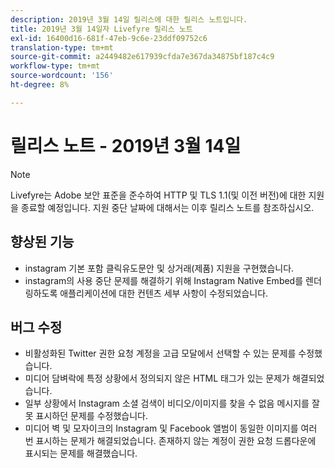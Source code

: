```yaml
---
description: 2019년 3월 14일 릴리스에 대한 릴리스 노트입니다.
title: 2019년 3월 14일자 Livefyre 릴리스 노트
exl-id: 16400d16-681f-47eb-9c6e-23ddf09752c6
translation-type: tm+mt
source-git-commit: a2449482e617939cfda7e367da34875bf187c4c9
workflow-type: tm+mt
source-wordcount: '156'
ht-degree: 8%

---
```


# 릴리스 노트 - 2019년 3월 14일

>[!NOTE]
>
>Livefyre는 Adobe 보안 표준을 준수하여 HTTP 및 TLS 1.1(및 이전 버전)에 대한 지원을 종료할 예정입니다.  지원 중단 날짜에 대해서는 이후 릴리스 노트를 참조하십시오.

## 향상된 기능

* instagram 기본 포함 클릭유도문안 및 상거래(제품) 지원을 구현했습니다.
* instagram의 사용 중단 문제를 해결하기 위해 Instagram Native Embed를 렌더링하도록 애플리케이션에 대한 컨텐츠 세부 사항이 수정되었습니다.


## 버그 수정

* 비활성화된 Twitter 권한 요청 계정을 고급 모달에서 선택할 수 있는 문제를 수정했습니다.
* 미디어 담벼락에 특정 상황에서 정의되지 않은 HTML 태그가 있는 문제가 해결되었습니다.
* 일부 상황에서 Instagram 소셜 검색이 비디오/이미지를 찾을 수 없음 메시지를 잘못 표시하던 문제를 수정했습니다.
* 미디어 벽 및 모자이크의 Instagram 및 Facebook 앨범이 동일한 이미지를 여러 번 표시하는 문제가 해결되었습니다.
존재하지 않는 계정이 권한 요청 드롭다운에 표시되는 문제를 해결했습니다.
